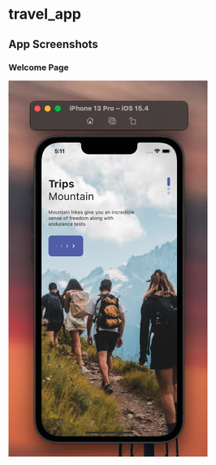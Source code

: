 # travel_app

## App Screenshots

### Welcome Page
![alt text](https://github.com/Masupa/flutter-mini-projects/blob/main/travel_app/app_screenshots/welcome-page/welcome-page-1.png)
